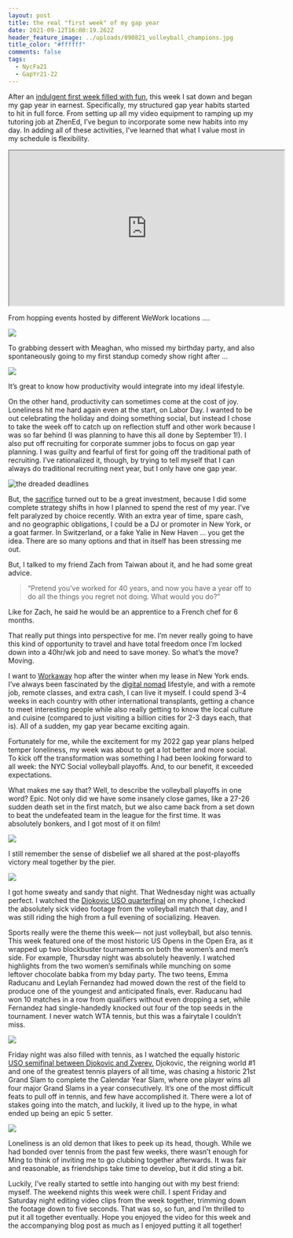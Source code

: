 ```yaml
---
layout: post
title: the real "first week" of my gap year
date: 2021-09-12T16:00:19.262Z
header_feature_image: ../uploads/090821_volleyball_champions.jpg
title_color: "#ffffff"
comments: false
tags:
  - NycFa21
  - GapYr21-22
---
```

After an [indulgent first week filled with fun](https://www.jeffreyyu.me/2021/09/05/indulgence/), this week I sat down and began my gap year in earnest. Specifically, my structured gap year habits started to hit in full force. From setting up all my video equipment to ramping up my tutoring job at ZhenEd, I’ve begun to incorporate some new habits into my day. In adding all of these activities, I’ve learned that what I value most in my schedule is flexibility. 

<div class="video-box"><iframe width="560" height="315" src="https://www.youtube.com/embed/12YddhUznEs?rel=0" allow="accelerometer; autoplay; encrypted-media; gyroscope; picture-in-picture" allowfullscreen></iframe></div>

From hopping events hosted by different WeWork locations ….

![](../uploads/090721_wework_apple_event.jpeg)

To grabbing dessert with Meaghan, who missed my birthday party, and also spontaneously going to my first standup comedy show right after …

![](../uploads/090721_meag_jeff_the_spot_makeup_bday_dessert.png)

It’s great to know how productivity would integrate into my ideal lifestyle. 

On the other hand, productivity can sometimes come at the cost of joy. Loneliness hit me hard again even at the start, on Labor Day. I wanted to be out celebrating the holiday and doing something social, but instead I chose to take the week off to catch up on reflection stuff and other work because I was so far behind (I was planning to have this all done by September 1!). I also put off recruiting for corporate summer jobs to focus on gap year planning. I was guilty and fearful of first for going off the traditional path of recruiting. I’ve rationalized it, though, by trying to tell myself that I can always do traditional recruiting next year, but I only have one gap year.

![the dreaded deadlines](../uploads/yucg_mbb_deadlines.png "the dreaded deadlines")

But, the [sacrifice](https://www.jeffreyyu.me/2021/08/08/sacrifice-and-success/) turned out to be a great investment, because I did some complete strategy shifts in how I planned to spend the rest of my year. I’ve felt paralyzed by choice recently. With an extra year of time, spare cash, and no geographic obligations, I could be a DJ or promoter in New York, or a goat farmer. In Switzerland, or a fake Yalie in New Haven … you get the idea. There are so many options and that in itself has been stressing me out. 

But, I talked to my friend Zach from Taiwan about it, and he had some great advice.

> “Pretend you’ve worked for 40 years, and now you have a year off to do all the things you regret not doing. What would you do?”

Like for Zach, he said he would be an apprentice to a French chef for 6 months.

That really put things into perspective for me. I’m never really going to have this kind of opportunity to travel and have total freedom once I’m locked down into a 40hr/wk job and need to save money. So what’s the move? Moving. 

I want to [Workaway](https://www.workaway.info/) hop after the winter when my lease in New York ends. I’ve always been fascinated by the [digital nomad](https://www.nytimes.com/2019/02/27/travel/how-to-become-a-digital-nomad.html) lifestyle, and with a remote job, remote classes, and extra cash, I can live it myself. I could spend 3-4 weeks in each country with other international transplants, getting a chance to meet interesting people while also really getting to know the local culture and cuisine (compared to just visiting a billion cities for 2-3 days each, that is). All of a sudden, my gap year became exciting again.

Fortunately for me, while the excitement for my 2022 gap year plans helped temper loneliness, my week was about to get a lot better and more social. To kick off the transformation was something I had been looking forward to all week: the NYC Social volleyball playoffs. And, to our benefit, it exceeded expectations.

What makes me say that? Well, to describe the volleyball playoffs in one word? Epic. Not only did we have some insanely close games, like a 27-26 sudden death set in the first match, but we also came back from a set down to beat the undefeated team in the league for the first time. It was absolutely bonkers, and I got most of it on film!

![](../uploads/090821_volleyball_champions.jpg)

I still remember the sense of disbelief we all shared at the post-playoffs victory meal together by the pier.

![](../uploads/090821_volleyball_post_playoffs_meal.jpg)

I got home sweaty and sandy that night. That Wednesday night was actually perfect. I watched the [Djokovic USO quarterfinal](https://youtu.be/KV_W8QMkMwA) on my phone, I checked the absolutely sick video footage from the volleyball match that day, and I was still riding the high from a full evening of socializing. Heaven.

Sports really were the theme this week— not just volleyball, but also tennis. This week featured one of the most historic US Opens in the Open Era, as it wrapped up two blockbuster tournaments on both the women’s and men’s side. For example, Thursday night was absolutely heavenly. I watched highlights from the two women’s semifinals while munching on some leftover chocolate babka from my bday party. The two teens, Emma Raducanu and Leylah Fernandez had mowed down the rest of the field to produce one of the youngest and anticipated finals, ever. Raducanu had won 10 matches in a row from qualifiers without even dropping a set, while Fernandez had single-handedly knocked out four of the top seeds in the tournament. I never watch WTA tennis, but this was a fairytale I couldn’t miss.

![](../uploads/090921_uso_women_final.jpeg)

Friday night was also filled with tennis, as I watched the equally historic [USO semifinal between Djokovic and Zverev.](https://youtu.be/o3SUc6x_qSg) Djokovic, the reigning world #1 and one of the greatest tennis players of all time, was chasing a historic 21st Grand Slam to complete the Calendar Year Slam, where one player wins all four major Grand Slams in a year consecutively. It’s one of the most difficult feats to pull off in tennis, and few have accomplished it. There were a lot of stakes going into the match, and luckily, it lived up to the hype, in what ended up being an epic 5 setter.

![](../uploads/091021_uso_mens_final.jpeg)

Loneliness is an old demon that likes to peek up its head, though. While we had bonded over tennis from the past few weeks, there wasn’t enough for Ming to think of inviting me to go clubbing together afterwards. It was fair and reasonable, as friendships take time to develop, but it did sting a bit.

Luckily, I’ve really started to settle into hanging out with my best friend: myself. The weekend nights this week were chill. I spent Friday and Saturday night editing video clips from the week together, trimming down the footage down to five seconds. That was so, so fun, and I’m thrilled to put it all together eventually. Hope you enjoyed the video for this week and the accompanying blog post as much as I enjoyed putting it all together!